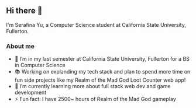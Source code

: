 ## Hi there 👋
I'm Serafina Yu, a Computer Science student at California State University, Fullerton.
<!--
**serafinayu/serafinayu** is a ✨ _special_ ✨ repository because its `README.md` (this file) appears on your GitHub profile.

Here are some ideas to get you started:

- 🔭 I’m currently working on ...
- 🌱 I’m currently learning ...
- 👯 I’m looking to collaborate on ...
- 🤔 I’m looking for help with ...
- 💬 Ask me about ...
- 📫 How to reach me: ...
- 😄 Pronouns: ...
- ⚡ Fun fact: ...

-->
### About me
- 🔭 I’m in my last semester at California State University, Fullerton for a BS in Computer Science
- 📚 Working on explanding my tech stack and plan to spend more time on fun side projects like my Realm of the Mad God Loot Counter web app!
- 🌱 I’m currently learning more about full stack web dev and game development
- ⚡ Fun fact: I have 2500~ hours of Realm of the Mad God gameplay
